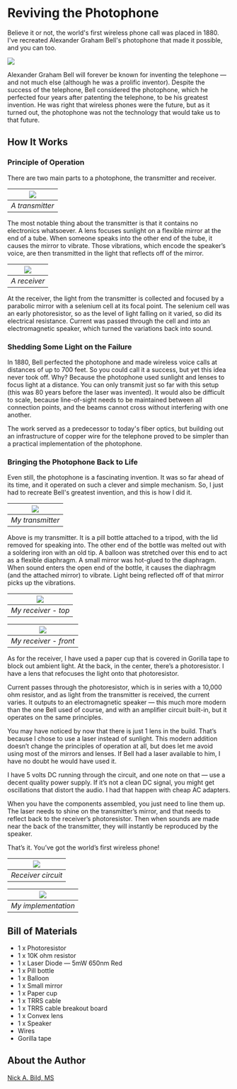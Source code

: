 # Reviving the Photophone

Believe it or not, the world's first wireless phone call was placed in 1880. I've recreated Alexander Graham Bell's photophone that made it possible, and you can too.

![](https://raw.githubusercontent.com/nickbild/photophone/refs/heads/main/media/logo.jpg)

Alexander Graham Bell will forever be known for inventing the telephone — and not much else (although he was a prolific inventor). Despite the success of the telephone, Bell considered the photophone, which he perfected four years after patenting the telephone, to be his greatest invention. He was right that wireless phones were the future, but as it turned out, the photophone was not the technology that would take us to that future.

## How It Works

### Principle of Operation

There are two main parts to a photophone, the transmitter and receiver. 

| ![](https://raw.githubusercontent.com/nickbild/photophone/refs/heads/main/media/Photophone_transmitter_4074931746_9f996df841_b.jpg) | 
|:--:| 
| *A transmitter* |

The most notable thing about the transmitter is that it contains no electronics whatsoever. A lens focuses sunlight on a flexible mirror at the end of a tube. When someone speaks into the other end of the tube, it causes the mirror to vibrate. Those vibrations, which encode the speaker’s voice, are then transmitted in the light that reflects off of the mirror.

| ![](https://raw.githubusercontent.com/nickbild/photophone/refs/heads/main/media/800px-Photophone_receiver_4074172975_288f2808f0_o.jpg) | 
|:--:| 
| *A receiver* |

At the receiver, the light from the transmitter is collected and focused by a parabolic mirror with a selenium cell at its focal point. The selenium cell was an early photoresistor, so as the level of light falling on it varied, so did its electrical resistance. Current was passed through the cell and into an electromagnetic speaker, which turned the variations back into sound.

### Shedding Some Light on the Failure

In 1880, Bell perfected the photophone and made wireless voice calls at distances of up to 700 feet. So you could call it a success, but yet this idea never took off. Why? Because the photophone used sunlight and lenses to focus light at a distance. You can only transmit just so far with this setup (this was 80 years before the laser was invented). It would also be difficult to scale, because line-of-sight needs to be maintained between all connection points, and the beams cannot cross without interfering with one another.

The work served as a predecessor to today's fiber optics, but building out an infrastructure of copper wire for the telephone proved to be simpler than a practical implementation of the photophone.

### Bringing the Photophone Back to Life

Even still, the photophone is a fascinating invention. It was so far ahead of its time, and it operated on such a clever and simple mechanism. So, I just had to recreate Bell's greatest invention, and this is how I did it.

| ![](https://raw.githubusercontent.com/nickbild/photophone/refs/heads/main/media/my_transmitter_sm.png) | 
|:--:| 
| *My transmitter* |

Above is my transmitter. It is a pill bottle attached to a tripod, with the lid removed for speaking into. The other end of the bottle was melted out with a soldering iron with an old tip. A balloon was stretched over this end to act as a flexible diaphragm. A small mirror was hot-glued to the diaphragm. When sound enters the open end of the bottle, it causes the diaphragm (and the attached mirror) to vibrate. Light being reflected off of that mirror picks up the vibrations.

| ![](https://raw.githubusercontent.com/nickbild/photophone/refs/heads/main/media/my_receiver_1_sm.png) | 
|:--:| 
| *My receiver - top* |

| ![](https://raw.githubusercontent.com/nickbild/photophone/refs/heads/main/media/my_receiver_2_sm.png) | 
|:--:| 
| *My receiver - front* |

As for the receiver, I have used a paper cup that is covered in Gorilla tape to block out ambient light. At the back, in the center, there’s a photoresistor. I have a lens that refocuses the light onto that photoresistor. 

Current passes through the photoresistor, which is in series with a 10,000 ohm resistor, and as light from the transmitter is received, the current varies. It outputs to an electromagnetic speaker — this much more modern than the one Bell used of course, and with an amplifier circuit built-in, but it operates on the same principles.

You may have noticed by now that there is just 1 lens in the build. That’s because I chose to use a laser instead of sunlight. This modern addition doesn’t change the principles of operation at all, but does let me avoid using most of the mirrors and lenses. If Bell had a laser available to him, I have no doubt he would have used it.

I have 5 volts DC running through the circuit, and one note on that — use a decent quality power supply. If it’s not a clean DC signal, you might get oscillations that distort the audio. I had that happen with cheap AC adapters.

When you have the components assembled, you just need to line them up. The laser needs to shine on the transmitter’s mirror, and that needs to reflect back to the receiver’s photoresistor. Then when sounds are made near the back of the transmitter, they will instantly be reproduced by the speaker. 

That’s it. You’ve got the world’s first wireless phone!

| ![](https://raw.githubusercontent.com/nickbild/photophone/refs/heads/main/media/circuit.png) | 
|:--:| 
| *Receiver circuit* |

| ![](https://raw.githubusercontent.com/nickbild/photophone/refs/heads/main/media/assembly_sm.png) | 
|:--:| 
| *My implementation* |

## Bill of Materials

- 1 x Photoresistor
- 1 x 10K ohm resistor
- 1 x Laser Diode — 5mW 650nm Red
- 1 x Pill bottle
- 1 x Balloon
- 1 x Small mirror
- 1 x Paper cup
- 1 x TRRS cable
- 1 x TRRS cable breakout board
- 1 x Convex lens
- 1 x Speaker
- Wires
- Gorilla tape

## About the Author

[Nick A. Bild, MS](https://nickbild79.firebaseapp.com/#!/)
